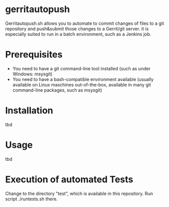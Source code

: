 # gerritautopush
Gerritautopush.sh allows you to automate to commit changes of files to a git repository and push&submit those changes to a Gerrit/git server. it is especially suited to run in a batch environment, such as a Jenkins job.

# Prerequisites
* You need to have a git command-line tool installed (such as under Windows: msysgit)
* You need to have a bash-compatible environment available (usually available on Linux maschines out-of-the-box, available in many git command-line packages, such as msysgit)

# Installation
tbd

# Usage
tbd

# Execution of automated Tests
Change to the directory "test", which is available in this repository.
Run script ./runtests.sh there.
